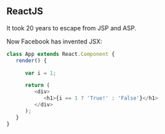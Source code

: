 ##  ReactJS

It took 20 years to escape from JSP and ASP.

Now Facebook has invented JSX:
```JavaScript
class App extends React.Component {
   render() {

      var i = 1;

      return (
         <div>
            <h1>{i == 1 ? 'True!' : 'False'}</h1>
         </div>
      );
   }
}
```
